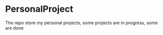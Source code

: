 # PersonalProject
The repo store my personal projects, some projects are in progress, some are done
